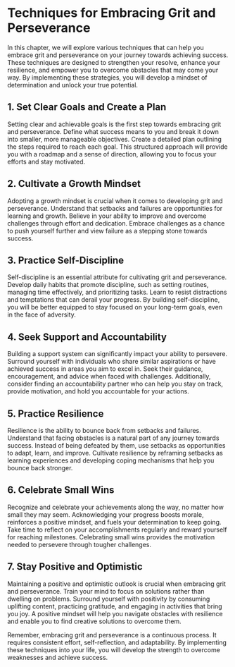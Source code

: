 Techniques for Embracing Grit and Perseverance
=========================================================

In this chapter, we will explore various techniques that can help you embrace grit and perseverance on your journey towards achieving success. These techniques are designed to strengthen your resolve, enhance your resilience, and empower you to overcome obstacles that may come your way. By implementing these strategies, you will develop a mindset of determination and unlock your true potential.

1\. Set Clear Goals and Create a Plan
------------------------------------

Setting clear and achievable goals is the first step towards embracing grit and perseverance. Define what success means to you and break it down into smaller, more manageable objectives. Create a detailed plan outlining the steps required to reach each goal. This structured approach will provide you with a roadmap and a sense of direction, allowing you to focus your efforts and stay motivated.

2\. Cultivate a Growth Mindset
-----------------------------

Adopting a growth mindset is crucial when it comes to developing grit and perseverance. Understand that setbacks and failures are opportunities for learning and growth. Believe in your ability to improve and overcome challenges through effort and dedication. Embrace challenges as a chance to push yourself further and view failure as a stepping stone towards success.

3\. Practice Self-Discipline
---------------------------

Self-discipline is an essential attribute for cultivating grit and perseverance. Develop daily habits that promote discipline, such as setting routines, managing time effectively, and prioritizing tasks. Learn to resist distractions and temptations that can derail your progress. By building self-discipline, you will be better equipped to stay focused on your long-term goals, even in the face of adversity.

4\. Seek Support and Accountability
----------------------------------

Building a support system can significantly impact your ability to persevere. Surround yourself with individuals who share similar aspirations or have achieved success in areas you aim to excel in. Seek their guidance, encouragement, and advice when faced with challenges. Additionally, consider finding an accountability partner who can help you stay on track, provide motivation, and hold you accountable for your actions.

5\. Practice Resilience
----------------------

Resilience is the ability to bounce back from setbacks and failures. Understand that facing obstacles is a natural part of any journey towards success. Instead of being defeated by them, use setbacks as opportunities to adapt, learn, and improve. Cultivate resilience by reframing setbacks as learning experiences and developing coping mechanisms that help you bounce back stronger.

6\. Celebrate Small Wins
-----------------------

Recognize and celebrate your achievements along the way, no matter how small they may seem. Acknowledging your progress boosts morale, reinforces a positive mindset, and fuels your determination to keep going. Take time to reflect on your accomplishments regularly and reward yourself for reaching milestones. Celebrating small wins provides the motivation needed to persevere through tougher challenges.

7\. Stay Positive and Optimistic
-------------------------------

Maintaining a positive and optimistic outlook is crucial when embracing grit and perseverance. Train your mind to focus on solutions rather than dwelling on problems. Surround yourself with positivity by consuming uplifting content, practicing gratitude, and engaging in activities that bring you joy. A positive mindset will help you navigate obstacles with resilience and enable you to find creative solutions to overcome them.

Remember, embracing grit and perseverance is a continuous process. It requires consistent effort, self-reflection, and adaptability. By implementing these techniques into your life, you will develop the strength to overcome weaknesses and achieve success.
